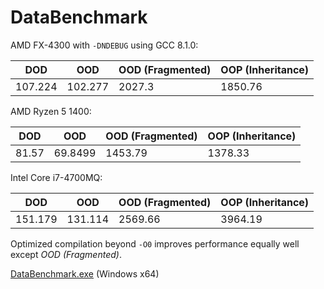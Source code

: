 # DataBenchmark

AMD FX-4300 with `-DNDEBUG` using GCC 8.1.0:

| DOD     | OOD     | OOD (Fragmented) | OOP (Inheritance) |
|---------|---------|------------------|-------------------|
| 107.224 | 102.277 | 2027.3           | 1850.76           |

AMD Ryzen 5 1400:

| DOD     | OOD     | OOD (Fragmented) | OOP (Inheritance) |
|---------|---------|------------------|-------------------|
| 81.57   | 69.8499 | 1453.79          | 1378.33           |

Intel Core i7-4700MQ:

| DOD       | OOD     | OOD (Fragmented) | OOP (Inheritance) |
|-----------|---------|------------------|-------------------|
| 151.179   | 131.114 | 2569.66          | 3964.19           |

Optimized compilation beyond `-O0` improves performance equally well except _OOD (Fragmented)_.

[DataBenchmark.exe](https://drive.google.com/open?id=1s2NZjKCtdQkIPdsHdnlU2Ta-wDtA25uG) (Windows x64)
